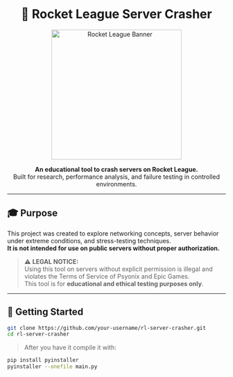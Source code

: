 <h1 align="center">
  🚀 Rocket League Server Crasher
</h1>

<p align="center">
  <img src="https://cdn1.epicgames.com/offer/9773aa1aa54f4f7b80e44bef04986cea/EGS_RocketLeague_PsyonixLLC_S3_2560x1440-18eac9b5df1028fdcd5bad480ab6b085" width="300" alt="Rocket League Banner">
</p>

<p align="center">
  <strong>An educational tool to crash servers on Rocket League.</strong><br>
  Built for research, performance analysis, and failure testing in controlled environments.
</p>

---

## 🎓 Purpose

This project was created to explore networking concepts, server behavior under extreme conditions, and stress-testing techniques.  
**It is not intended for use on public servers without proper authorization.**

> ⚠️ **LEGAL NOTICE:**  
> Using this tool on servers without explicit permission is illegal and violates the Terms of Service of Psyonix and Epic Games.  
> This tool is for **educational and ethical testing purposes only**.

---

## 🚀 Getting Started

```bash
git clone https://github.com/your-username/rl-server-crasher.git
cd rl-server-crasher
```

> After you have it compile it with:

```bash
pip install pyinstaller
pyinstaller --onefile main.py
```
